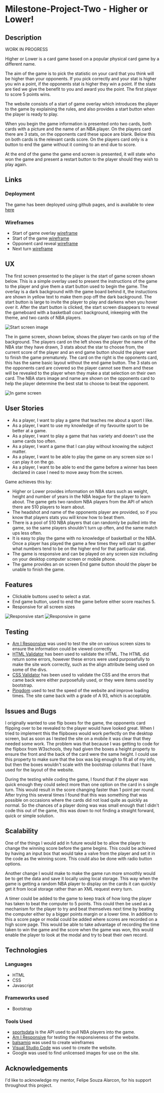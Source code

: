 # Milestone-Project-Two - Higher or Lower!

## Description

WORK IN PROGRESS

Higher or Lower is a card game based on a popular physical card game by a different name.

The aim of the game is to pick the statistic on your card that you think will be higher than your opponents. If you pick correctly and your stat is higher you win a point, if the opponents stat is higher they win a point. If the stats are tied we give the benefit to you and award you the point. The first player to score 5 points wins.

The website consists of a start of game overlay which introduces the player to the game by explaining the rules, and also provides a start button when the player is ready to play.

When you begin the game information is presented onto two cards, both cards with a picture and the name of an NBA player. On the players card there are 3 stats, on the opponents card these space are blank. Below this on both cards is the relevant cards score. On the players card only is a button to end the game without it coming to an end due to score.

At the end of the game the game end screen is presented, it will state who won the game and present a restart button to the player should they wish to play again.

## Links

### Deployment

The game has been deployed using github pages, and is available to view [here](https://shaunward.github.io/Milestone-Project-Two/)

### Wireframes

- Start of game overlay [wireframe](https://github.com/ShaunWard/Milestone-Project-Two/blob/master/assets/Game%20Start%20Page.png?raw=true)
- Start of the game [wireframe](https://github.com/ShaunWard/Milestone-Project-Two/blob/master/assets/Game%20-%20your%20turn.png?raw=true)
- Opponent card reveal [wireframe](https://github.com/ShaunWard/Milestone-Project-Two/blob/master/assets/Game%20-%20computer%20reveal.png?raw=true)
- Next turn [wireframe](https://github.com/ShaunWard/Milestone-Project-Two/blob/master/assets/Next%20turn.png?raw=true)

## UX

The first screen presented to the player is the start of game screen shown below. This is a simple overlay used to present the instructions of the game to the player and give them a start button used to begin the game. The overlay is a dark background with the game board behind it, the instuctions are shown in yellow text to make them pop off the dark background. The start button is large to invite the player to play and darkens when you hover over it. After the start button is clicked, the start screen disappears to reveal the gameboard with a basketball court background, inkeeping with the theme, and two cards of NBA players.

![Start screen image](https://github.com/ShaunWard/Milestone-Project-Two/blob/master/assets/Start-screen.png?raw=true)

The in game screen, shown below, shows the player two cards on top of the background. The players card on the left shows the player the name of the NBA star they have drawn, 3 stats about the star to choose from, the current score of the player and an end game button should the player want to finish the game prematurely. The card on the right is the opponents card, this has the same basic layout without the end game button. The 3 stats on the opponents card are covered so the player cannot see them and these will be revealed to the player when they make a stat selection on their own card. The NBA stars image and name are shown on the opponents card to help the player determine the best stat to choose to beat the opponent.

![In game screen](https://github.com/ShaunWard/Milestone-Project-Two/blob/master/assets/In_game.png?raw=true)

## User Stories

- As a player, I want to play a game that teaches me about a sport I like.
- As a player, I want to use my knowledge of my favourite sport to be better at a game.
- As a player, I want to play a game that has variety and doesn't use the same cards too often.
- As a player, I want a game that I can play without knowing the subject matter.
- As a player, I want to be able to play the game on any screen size so I can play it on the go.
- As a player, I want to be able to end the game before a winner has been declared in case I need to move away from the screen.


Game achieves this by:

- Higher or Lower provides information on NBA stars such as weight, height and number of years in the NBA league for the player to learn about. The game gets two random NBA players from the API of which there are 510 players to learn about.
- The headshot and name of the opponents player are provided, so if you know that players stats you will know how to beat them.
- There is a pool of 510 NBA players that can randomly be pulled into the game, so the same players shouldn't turn up often, and the same match ups less often.
- It is easy to play the game with no knowledge of basketball or the NBA. Once a player has played the game a few times they will start to gather what numbers tend to be on the higher end for that particular stat.
- The game is responsive and can be played on any screen size including on your desktop computer screen or mobile phone.
- The game provides an on screen End game button should the player be unable to finish the game.

## Features

- Clickable buttons used to select a stat.
- End game button, used to end the game before either score reaches 5.
- Responsive for all screen sizes

![Responsive start](https://github.com/ShaunWard/Milestone-Project-Two/blob/master/assets/responsive_start.png?raw=true)
![Responsive in game](https://github.com/ShaunWard/Milestone-Project-Two/blob/master/assets/responsive_in_game.png?raw=true)

## Testing

- [Am I Responsive](http://ami.responsivedesign.is/) was used to test the site on various screen sizes to ensure the information could be viewed correctly
- [HTML Validator](https://validator.w3.org/) has been used to validate the HTML. The HTML did return some errors, however these errors were used purposefully to make the site work correctly, such as the align attribute being used on some of the divs.
- [CSS Validator](https://jigsaw.w3.org/css-validator/) has been used to validate the CSS and the errors that came back were either purposefully used, or they were items used by bootstrap.
- [Pingdom](https://tools.pingdom.com/#5ca554057c800000) used to test the speed of the website and improve loading times. The site came back with a grade of A 93, which is acceptable.

## Issues and Bugs

I originally wanted to use flip boxes for the game, the opponents card flipping over to be revealed to the player would have looked great. When I tried to implement this the flipboxes would work perfectly on the desktop screen, but as soon as I tested the site on a mobile it was clear that they needed some work.
The problem was that because I was getting to code for the flipbox from W3schools, they had given the boxes a height property to ensure the front and the back of the card were the same height. I could use this property to make sure that the box was big enough to fit all of my info, but then the boxes wouldn't scale with the bootstrap columns that I have used for the layout of the website.

During the testing while coding the game, I found that if the player was quick enough they could select more than one option on the card in s single turn. This would result in the score changing faster than 1 point per round. After trying this several times I found that this was something that was possible on occasions where the cards did not load quite as quickly as normal. So the chances of a player doing was was small enough that I didn't code this out of the game, this was down to not finding a straight forward, quick or simple solution.

## Scalability

One of the things I would add in future would be to allow the player to change the winning score before the game begins. This could be achieved by having an input box that would take a valve from the player and set it in the code as the winning score. This could also be done with radio button options.

Another change I would make to make the game run more smoothly would be to get the data and save it locally using local storage. This way when the game is getting a random NBA player to display on the cards it can quickly get it from local storage rather than an XML request every turn.

A timer could be added to the game to keep track of how long the player has taken to beat the computer to 5 points. This could then be used as a mechanism for the player to try and beat themselves next time by beating the computer either by a bigger points margin or a lower time.
In addition to this a score page or modal could be added where scores are recorded on a high score page. This would be able to take advantage of recording the time taken to win the game and the score when the game was won, this would enable the player to look at the modal and try to beat their own record.

## Technologies

### Languages

- HTML
- CSS
- Javascript

### Frameworks used

- Bootstrap

### Tools Used

- [sportsdata](https://sportsdata.io/) is the API used to pull NBA players into the game.
- [Am I Responsive](http://ami.responsivedesign.is/) for testing the responsiveness of the website.
- [balsamiq](https://balsamiq.com/) was used to create wireframes
- [Visual Studio Code](https://code.visualstudio.com/) was used to create the website.
- Google was used to find unlicensed images for use on the site.

## Acknowledgements

I'd like to acknowledge my mentor, Felipe Souza Alarcon, for his support throughout this project.
